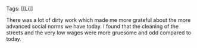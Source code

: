 Tags: [[Li]]

There was a lot of dirty work which made me more grateful about the more advanced social norms we have today. I found that the cleaning of the streets and the very low wages were more gruesome and odd compared to today.